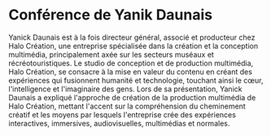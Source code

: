 # Conférence de Yanik Daunais

Yanick Daunais est à la fois directeur général, associé et producteur chez Halo Création, une entreprise spécialisée dans la création et la conception multimédia, principalement axée sur les secteurs muséaux et récréotouristiques. Le studio de conception et de production multimédia, Halo Création, se consacre à la mise en valeur du contenu en créant des expériences qui fusionnent humanité et technologie, touchant ainsi le cœur, l'intelligence et l'imaginaire des gens. Lors de sa présentation, Yanick Daunais a expliqué l'approche de création de la production multimédia de Halo Création, mettant l'accent sur la compréhension du cheminement créatif et les moyens par lesquels l'entreprise crée des expériences interactives, immersives, audiovisuelles, multimédias et normales.



